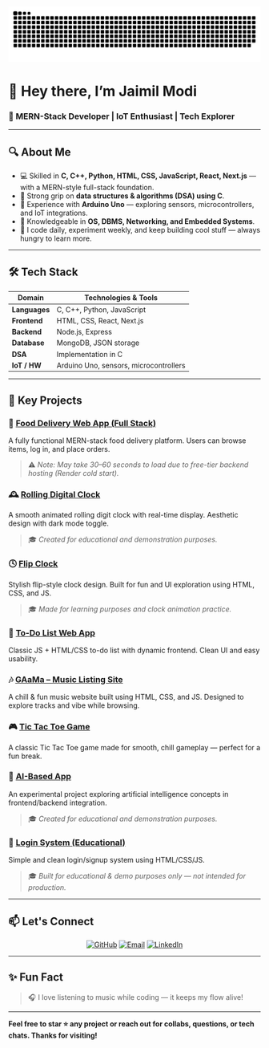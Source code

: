 ![Developer at Work](https://raw.githubusercontent.com/Platane/snk/output/github-contribution-grid-snake-dark.svg)

# 👋 Hey there, I’m Jaimil Modi

### 🌟 MERN-Stack Developer | IoT Enthusiast | Tech Explorer

---

## 🔍 About Me

- 💻 Skilled in **C, C++, Python, HTML, CSS, JavaScript, React, Next.js** — with a MERN-style full-stack foundation.
- 🧠 Strong grip on **data structures & algorithms (DSA) using C**.
- 📡 Experience with **Arduino Uno** — exploring sensors, microcontrollers, and IoT integrations.
- 🧠 Knowledgeable in **OS, DBMS, Networking, and Embedded Systems**.
- 🚀 I code daily, experiment weekly, and keep building cool stuff — always hungry to learn more.

---

## 🛠️ Tech Stack

| Domain        | Technologies & Tools                                      |
|---------------|----------------------------------------------------------|
| **Languages** | C, C++, Python, JavaScript                                |
| **Frontend**  | HTML, CSS, React, Next.js                                 |
| **Backend**   | Node.js, Express                                          |
| **Database**  | MongoDB, JSON storage                                     |
| **DSA**       | Implementation in C                                       |
| **IoT / HW**  | Arduino Uno, sensors, microcontrollers                    |

---

## 🚧 Key Projects

### 🍕 [Food Delivery Web App (Full Stack)](https://food-del-frontend-uva2.onrender.com/)
A fully functional MERN-stack food delivery platform. Users can browse items, log in, and place orders.  
> ⚠️ *Note: May take 30–60 seconds to load due to free-tier backend hosting (Render cold start).*

### 🕰️ [Rolling Digital Clock](https://jaimilmodi.github.io/digital-clock/)
A smooth animated rolling digit clock with real-time display. Aesthetic design with dark mode toggle.  
> 🎓 *Created for educational and demonstration purposes.*

### 🕓 [Flip Clock](https://jaimilmodi.github.io/clock/)
Stylish flip-style clock design. Built for fun and UI exploration using HTML, CSS, and JS.  
> 🎓 *Made for learning purposes and clock animation practice.*

### 📝 [To-Do List Web App](https://jaimilmodi.github.io/toDoList/)
Classic JS + HTML/CSS to-do list with dynamic frontend. Clean UI and easy usability.

### 🎶 [GAaMa – Music Listing Site](https://jaimilmodi.github.io/gaama/)
A chill & fun music website built using HTML, CSS, and JS. Designed to explore tracks and vibe while browsing.

### 🎮 [Tic Tac Toe Game](https://jaimilmodi.github.io/tic-tac-toe/)
A classic Tic Tac Toe game made for smooth, chill gameplay — perfect for a fun break.

### 🧠 [AI-Based App](https://ai-nu-taupe-29.vercel.app/)
An experimental project exploring artificial intelligence concepts in frontend/backend integration.  
> 🎓 *Created for educational and demonstration purposes.*

### 🔐 [Login System (Educational)](https://jaimilmodi.github.io/login/)
Simple and clean login/signup system using HTML/CSS/JS.  
> 🎓 *Built for educational & demo purposes only — not intended for production.*

---

## 📫 Let's Connect

<div align="center">
  <a href="https://github.com/JaimilModi"><img src="https://img.shields.io/badge/GitHub-JaimilModi-181717?style=flat&logo=github" alt="GitHub"></a>
  <a href="mailto:jaimildj381@gmail.com"><img src="https://img.shields.io/badge/Email-jaimildj381%40gmail.com-D14836?style=flat&logo=gmail" alt="Email"></a>
  <a href="https://www.linkedin.com/in/jaimil-modi-799185353"><img src="https://img.shields.io/badge/LinkedIn-Jaimil%20Modi-0077B5?style=flat&logo=linkedin" alt="LinkedIn"></a>
</div>

---

## ✨ Fun Fact

> 🎧 I love listening to music while coding — it keeps my flow alive!

---

**Feel free to star ⭐ any project or reach out for collabs, questions, or tech chats. Thanks for visiting!**
